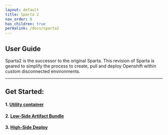 ```yaml
---
layout: default
title: Sparta 2
nav_order: 8
has_children: true
permalink: /docs/sparta2
---
```


## User Guide
Sparta2 is the successor to the original Sparta. This revision of Sparta is geared to simplify the process to create, pull and deploy Openshift within custom disconnected environments.  

----------------------------------------------------------------
## Get Started:    
####  1. [Utility container](https://codectl.io/docs/sparta2/utility-container)
####  2. [Low-Side Artifact Bundle](https://codectl.io/docs/sparta2/low-side)
####  3. [High-Side Deploy](https://codectl.io/docs/sparta2/high-side)
